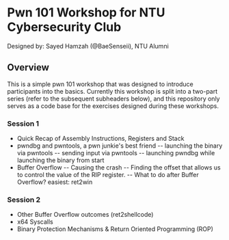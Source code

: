 # Pwn 101 Workshop for NTU Cybersecurity Club
Designed by: Sayed Hamzah (@BaeSenseii), NTU Alumni
## Overview
This is a simple pwn 101 workshop that was designed to introduce participants into the basics. Currently this workshop is split into a two-part series (refer to the subsequent subheaders below), and this repository only serves as a code base for the exercises designed during these workshops.
### Session 1
- Quick Recap of Assembly Instructions, Registers and Stack
- pwndbg and pwntools, a pwn junkie's best friend
-- launching the binary via pwntools
-- sending input via pwntools
-- launching pwndbg while launching the binary from start
- Buffer Overflow
-- Causing the crash
-- Finding the offset that allows us to control the value of the RIP register.
-- What to do after Buffer Overflow? easiest: ret2win
### Session 2
- Other Buffer Overflow outcomes (ret2shellcode)
- x64 Syscalls
- Binary Protection Mechanisms & Return Oriented Programming (ROP)
